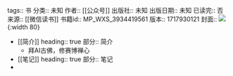 tags:: 书
分类:: 未知
作者:: [[公众号]]
出版社:: 未知
出版日期:: 未知
已读完:: 否
来源:: [[微信读书]]
书籍id:: MP_WXS_3934419561
版本:: 1717930121
封面:: ![](http://wx.qlogo.cn/mmhead/Q3auHgzwzM6cS8BhfkxfxCTLogo01MKDLNrkib14kKoV5sV3NgeYAIA/0){:width 80}

- [[简介]]
  heading:: true
  部分:: 简介
	- 拜AI古佛，修赛博禅心
- [[笔记]]
  heading:: true
  部分:: 笔记
-